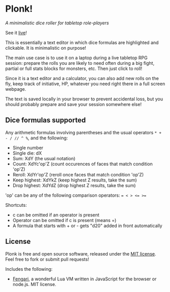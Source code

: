 # Plonk!

*A minimalistic dice roller for tabletop role-players*

See it [live](https://castux.github.io/plonk/)!

This is essentially a text editor in which dice formulas are highlighted and clickable. It is minimalistic on purpose!

The main use case is to use it on a laptop during a live tabletop RPG session: prepare the rolls you are likely to need often during a big fight, partial or full stats blocks for monsters, etc. Then just click to roll!

Since it is a text editor and a calculator, you can also add new rolls on the fly, keep track of initiative, HP, whatever you need right there in a full screen webpage.

The text is saved locally in your browser to prevent accidental loss, but you should probably prepare and save your session somewhere else!

## Dice formulas supported

Any arithmetic formulas involving parentheses and the usual operators `* + - / // ^ %`, and the following:

- Single number
- Single die: dX
- Sum: XdY (the usual notation)
- Count: XdYc'op'Z (count occurences of faces that match condition 'op'Z)
- Reroll: XdYr'op'Z (reroll once faces that match condition 'op'Z)
- Keep highest: XdYkZ (keep highest Z results, take the sum)
- Drop highest: XdYdZ (drop highest Z results, take the sum)

'op' can be any of the following comparison operators: `= < > <= >=`

Shortcuts:

- c can be omitted if an operator is present
- Operator can be omitted if c is present (means =)
- A formula that starts with + or - gets "d20" added in front automatically

## License

Plonk is free and open source software, released under the [MIT license](license.md). Feel free to fork or submit pull requests!

Includes the following:

- [Fengari](https://fengari.io/), a wonderful Lua VM written in JavaScript for the browser or node.js. MIT license.
